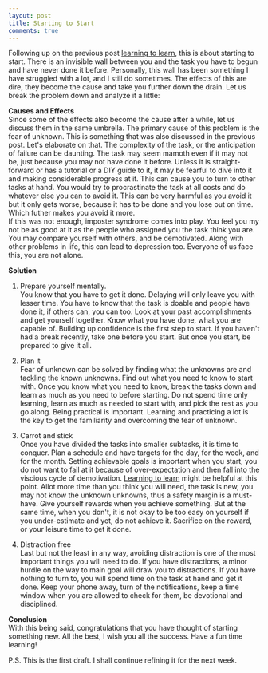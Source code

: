 ```yaml
---
layout: post
title: Starting to Start
comments: true
---
```


Following up on the previous post [learning to learn](https://sampshah.github.io/learning-to-learn), this is about starting to start. There is an invisible wall between you and the task you have to begun and have never done it before. Personally, this wall has been something I have struggled with a lot, and I still do sometimes. The effects of this are dire, they become the cause and take you further down the drain. Let us break the problem down and analyze it a little:  

**Causes and Effects**  
Since some of the effects also become the cause after a while, let us discuss them in the same umbrella. The primary cause of this problem is the fear of unknown. This is something that was also discussed in the previous post. Let's elaborate on that. The complexity of the task, or the anticipation of failure can be daunting. The task may seem mamoth even if it may not be, just because you may not have done it before. Unless it is straight-forward or has a tutorial or a DIY guide to it, it may be fearful to dive into it and making considerable progress at it. This can cause you to turn to other tasks at hand. You would try to procrastinate the task at all costs and do whatever else you can to avoid it. This can be very harmful as you avoid it but it only gets worse, because it has to be done and you lose out on time. Which futher makes you avoid it more.  
If this was not enough, imposter syndrome comes into play. You feel you my not be as good at it as the people who assigned you the task think you are. You may compare yourself with others, and be demotivated. Along with other problems in life, this can lead to depression too. Everyone of us face this, you are not alone.

**Solution**  
1. Prepare yourself mentally.  
You know that you have to get it done. Delaying will only leave you with lesser time. You have to know that the task is doable and people have done it, if others can, you can too. Look at your past accomplishments and get yourself together. Know what you have done, what you are capable of. Building up confidence is the first step to start. If you haven't had a break recently, take one before you start. But once you start, be prepared to give it all.  

2. Plan it  
Fear of unknown can be solved by finding what the unknowns are and tackling the known unknowns. Find out what you need to know to start with. Once you know what you need to know, break the tasks down and learn as much as you need to before starting. Do not spend time only learning, learn as much as needed to start with, and pick the rest as you go along. Being practical is important. Learning and practicing a lot is the key to get the familiarity and overcoming the fear of unknown.  

3. Carrot and stick  
Once you have divided the tasks into smaller subtasks, it is time to conquer. Plan a schedule and have targets for the day, for the week, and for the month. Setting achievable goals is important when you start, you do not want to fail at it because of over-expectation and then fall into the viscious cycle of demotivation. [Learning to learn](https://sampshah.github.io/learning-to-learn) might be helpful at this point. Allot more time than you think you will need, the task is new, you may not know the unknown unknowns, thus a safety margin is a must-have. Give yourself rewards when you achieve something. But at the same time, when you don't, it is not okay to be too easy on yourself if you under-estimate and yet, do not achieve it. Sacrifice on the reward, or your leisure time to get it done.  

4. Distraction free  
Last but not the least in any way, avoiding distraction is one of the most important things you will need to do. If you have distractions, a minor hurdle on the way to main goal will draw you to distractions. If you have nothing to turn to, you will spend time on the task at hand and get it done. Keep your phone away, turn of the notifications, keep a time window when you are allowed to check for them, be devotional and disciplined.  

**Conclusion**  
With this being said, congratulations that you have thought of starting something new. All the best, I wish you all the success. Have a fun time learning!


P.S. This is the first draft. I shall continue refining it for the next week.